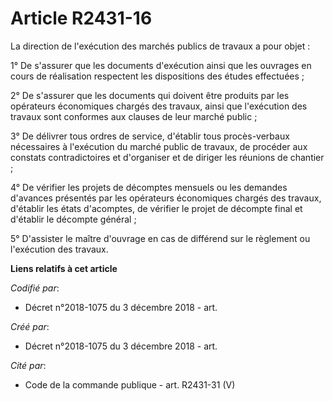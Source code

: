 # Article R2431-16

La direction de l'exécution des marchés publics de travaux a pour objet :

1° De s'assurer que les documents d'exécution ainsi que les ouvrages en cours de réalisation respectent les dispositions des
études effectuées ;

2° De s'assurer que les documents qui doivent être produits par les opérateurs économiques chargés des travaux, ainsi que
l'exécution des travaux sont conformes aux clauses de leur marché public ;

3° De délivrer tous ordres de service, d'établir tous procès-verbaux nécessaires à l'exécution du marché public de travaux,
de procéder aux constats contradictoires et d'organiser et de diriger les réunions de chantier ;

4° De vérifier les projets de décomptes mensuels ou les demandes d'avances présentés par les opérateurs économiques chargés
des travaux, d'établir les états d'acomptes, de vérifier le projet de décompte final et d'établir le décompte général ;

5° D'assister le maître d'ouvrage en cas de différend sur le règlement ou l'exécution des travaux.

**Liens relatifs à cet article**

_Codifié par_:

  - Décret n°2018-1075 du 3 décembre 2018 - art.

_Créé par_:

  - Décret n°2018-1075 du 3 décembre 2018 - art.

_Cité par_:

  - Code de la commande publique - art. R2431-31 (V)
